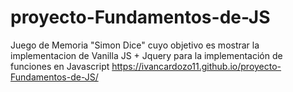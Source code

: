 # proyecto-Fundamentos-de-JS
Juego de Memoria "Simon Dice" cuyo objetivo es mostrar la implementacion de Vanilla JS + Jquery para la implementación de funciones en Javascript
https://ivancardozo11.github.io/proyecto-Fundamentos-de-JS/
